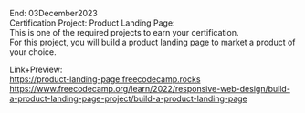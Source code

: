 End: 03December2023</br>
Certification Project: Product Landing Page: </br>
This is one of the required projects to earn your certification.</br>
For this project, you will build a product landing page to market a product of your choice.</br>

Link+Preview:<br>
https://product-landing-page.freecodecamp.rocks </br>
https://www.freecodecamp.org/learn/2022/responsive-web-design/build-a-product-landing-page-project/build-a-product-landing-page
